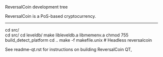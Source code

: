 
ReversalCoin development tree

ReversalCoin is a PoS-based cryptocurrency.


--------
 cd src/		  
 cd src/
 cd leveldb/ 
 make libleveldb.a libmemenv.a
 chmod 755 build_detect_platform
 cd ..
  make -f makefile.unix            # Headless reversalcoin
  		  
  See readme-qt.rst for instructions on building ReversalCoin QT,
